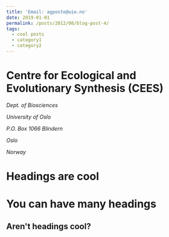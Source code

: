 ```yaml
---
title: 'Email: agposto@uio.no'
date: 2019-01-01
permalink: /posts/2012/08/blog-post-4/
tags:
  - cool posts
  - category1
  - category2
---
```


Centre for Ecological and Evolutionary Synthesis (CEES)
======

_Dept. of Biosciences_ 

_University of Oslo_

_P.O. Box 1066 Blindern_

_Oslo_

_Norway_


Headings are cool
======

You can have many headings
======

Aren't headings cool?
------
